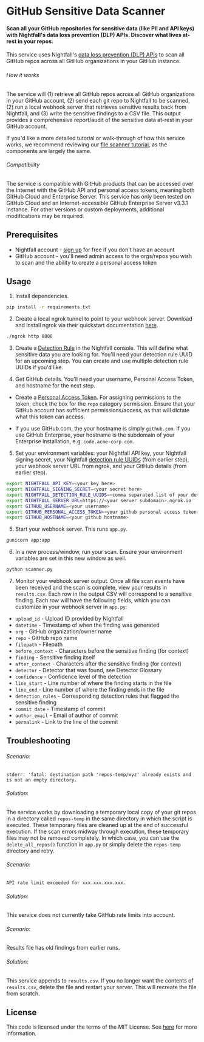 # GitHub Sensitive Data Scanner

#### Scan all your GitHub repositories for sensitive data (like PII and API keys) with Nightfall's data loss prevention (DLP) APIs. Discover what lives at-rest in your repos.

This service uses Nightfall's [data loss prevention (DLP) APIs](https://nightfall.ai/developer-platform) to scan all GitHub repos across all GitHub organizations in your GitHub instance.

###### How it works
The service will (1) retrieve all GitHub repos across all GitHub organizations in your GitHub account, (2) send each git repo to Nightfall to be scanned, (2) run a local webhook server that retrieves sensitive results back from Nightfall, and (3) write the sensitive findings to a CSV file. This output provides a comprehensive report/audit of the sensitive data at-rest in your GitHub account. 

If you'd like a more detailed tutorial or walk-through of how this service works, we recommend reviewing our [file scanner tutorial](https://github.com/nightfallai/file-scanner-tutorial), as the components are largely the same.

###### Compatibility
The service is compatible with GitHub products that can be accessed over the Internet with the GitHub API and personal access tokens, meaning both GitHub Cloud and Enterprise Server. This service has only been tested on GitHub Cloud and an Internet-accessible GitHub Enterprise Server v3.3.1 instance. For other versions or custom deployments, additional modifications may be required.

## Prerequisites

* Nightfall account - [sign up](https://app.nightfall.ai/sign-up) for free if you don't have an account
* GitHub account - you'll need admin access to the orgs/repos you wish to scan and the ability to create a personal access token

## Usage

1. Install dependencies.

```bash
pip install -r requirements.txt
```

2. Create a local ngrok tunnel to point to your webhook server. Download and install ngrok via their quickstart documentation [here](https://ngrok.com/docs/guides/quickstart).

```bash
./ngrok http 8000
```

3. Create a [Detection Rule](https://docs.nightfall.ai/docs/creating-detection-rules) in the Nightfall console. This will define what sensitive data you are looking for. You'll need your detection rule UUID for an upcoming step. You can create and use multiple detection rule UUIDs if you'd like.

4. Get GitHub details. You'll need your username, Personal Access Token, and hostname for the next step.

* Create a [Personal Access Token](https://docs.github.com/en/authentication/keeping-your-account-and-data-secure/creating-a-personal-access-token). For assigning permissions to the token, check the box for the `repo` category permission. Ensure that your GitHub account has sufficient permissions/access, as that will dictate what this token can access. 

* If you use GitHub.com, the your hostname is simply `github.com`. If you use GitHub Enterprise, your hostname is the subdomain of your Enterprise installation, e.g. `code.acme-corp.com`.

5. Set your environment variables: your Nightfall API key, your Nightfall signing secret, your Nightfall [detection rule UUIDs](https://docs.nightfall.ai/docs/creating-detection-rules) (from earlier step), your webhook server URL from ngrok, and your GitHub details (from earlier step).

```bash
export NIGHTFALL_API_KEY=<your key here>
export NIGHTFALL_SIGNING_SECRET=<your secret here>
export NIGHTFALL_DETECTION_RULE_UUIDS=<comma separated list of your detection rule uuids>
export NIGHTFALL_SERVER_URL=https://<your server subdomain>.ngrok.io
export GITHUB_USERNAME=<your username>
export GITHUB_PERSONAL_ACCESS_TOKEN=<your github personal access token>
export GITHUB_HOSTNAME=<your github hostname>
```

5. Start your webhook server. This runs `app.py`.

```bash
gunicorn app:app
```

6. In a new process/window, run your scan. Ensure your environment variables are set in this new window as well.

```python
python scanner.py
```

7. Monitor your webhook server output. Once all file scan events have been received and the scan is complete, view your results in `results.csv`. Each row in the output CSV will correspond to a sensitive finding. Each row will have the following fields, which you can customize in your webhook server in `app.py`: 

* `upload_id` - Upload ID provided by Nightfall
* `datetime` - Timestamp of when the finding was generated
* `org` - GitHub organization/owner name
* `repo` - GitHub repo name
* `filepath` - Filepath
* `before_context` - Characters before the sensitive finding (for context)
* `finding` - Sensitive finding itself
* `after_context` - Characters after the sensitive finding (for context)
* `detector` - Detector that was found, see Detector Glossary
* `confidence` - Confidence level of the detection
* `line_start` - Line number of where the finding starts in the file
* `line_end` - Line number of where the finding ends in the file
* `detection_rules` - Corresponding detection rules that flagged the sensitive finding
* `commit_date` - Timestamp of commit
* `author_email` - Email of author of commit
* `permalink` - Link to the line of the commit

## Troubleshooting

###### Scenario:
```
stderr: 'fatal: destination path 'repos-temp/xyz' already exists and is not an empty directory.
```

###### Solution:

The service works by downloading a temporary local copy of your git repos in a directory called `repos-temp` in the same directory in which the script is executed. These temporary files are cleaned up at the end of successful execution. If the scan errors midway through execution, these temporary files may not be removed completely. In which case, you can use the `delete_all_repos()` function in `app.py` or simply delete the `repos-temp` directory and retry.

###### Scenario:

```API rate limit exceeded for xxx.xxx.xxx.xxx.```

###### Solution:

This service does not currently take GitHub rate limits into account.

###### Scenario:

Results file has old findings from earlier runs.

###### Solution:

This service appends to `results.csv`. If you no longer want the contents of `results.csv`, delete the file and restart your server. This will recreate the file from scratch.

## License

This code is licensed under the terms of the MIT License. See [here](LICENSE.md) for more information.